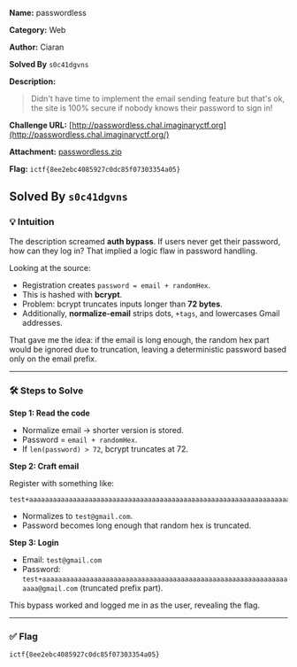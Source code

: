**Name:** passwordless

**Category:** Web

**Author:** Ciaran

**Solved By** `s0c41dgvns`

**Description:**

> Didn't have time to implement the email sending feature but that's ok, the site is 100% secure if nobody knows their password to sign in!
> 

**Challenge URL:** [http://passwordless.chal.imaginaryctf.org](http://passwordless.chal.imaginaryctf.org/)

**Attachment:** [passwordless.zip](https://github.com/ImaginaryCTF/ImaginaryCTF-2025-Challenges/blob/main/Web/passwordless/dist/passwordless.zip)

**Flag:** `ictf{8ee2ebc4085927c0dc85f07303354a05}`

**Solved By** `s0c41dgvns`
---

### 💡 Intuition

The description screamed **auth bypass**. If users never get their password, how can they log in? That implied a logic flaw in password handling.

Looking at the source:

- Registration creates `password = email + randomHex`.
- This is hashed with **bcrypt**.
- Problem: bcrypt truncates inputs longer than **72 bytes**.
- Additionally, **normalize-email** strips dots, `+tags`, and lowercases Gmail addresses.

That gave me the idea: if the email is long enough, the random hex part would be ignored due to truncation, leaving a deterministic password based only on the email prefix.

---

### 🛠️ Steps to Solve

**Step 1: Read the code**

- Normalize email → shorter version is stored.
- Password = `email + randomHex`.
- If `len(password) > 72`, bcrypt truncates at 72.

**Step 2: Craft email**

Register with something like:

```
test+aaaaaaaaaaaaaaaaaaaaaaaaaaaaaaaaaaaaaaaaaaaaaaaaaaaaaaaaaaaaaaaaaa@gmail.com

```

- Normalizes to `test@gmail.com`.
- Password becomes long enough that random hex is truncated.

**Step 3: Login**

- Email: `test@gmail.com`
- Password: `test+aaaaaaaaaaaaaaaaaaaaaaaaaaaaaaaaaaaaaaaaaaaaaaaaaaaaaaaaaaaaaaaaaa@gmail.com` (truncated prefix part).

This bypass worked and logged me in as the user, revealing the flag.

---

### ✅ Flag

```
ictf{8ee2ebc4085927c0dc85f07303354a05}

```
